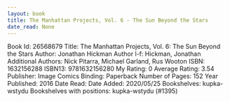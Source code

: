 ```yaml
---
layout: book
title: The Manhattan Projects, Vol. 6 - The Sun Beyond the Stars
date_read: None
---
```


Book Id: 26568679
Title: The Manhattan Projects, Vol. 6: The Sun Beyond the Stars
Author: Jonathan Hickman
Author l-f: Hickman, Jonathan
Additional Authors: Nick Pitarra, Michael Garland, Rus Wooton
ISBN: 1632156288
ISBN13: 9781632156280
My Rating: 0
Average Rating: 3.54
Publisher: Image Comics
Binding: Paperback
Number of Pages: 152
Year Published: 2016
Date Read: 
Date Added: 2020/05/25
Bookshelves: kupka-wstydu
Bookshelves with positions: kupka-wstydu (#1395)


